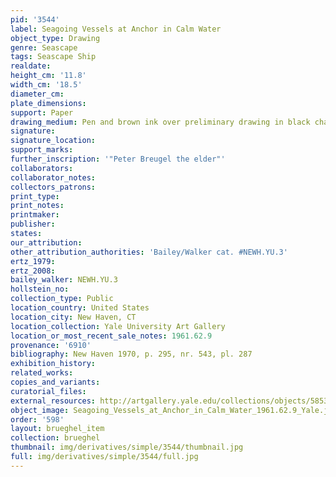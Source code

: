 ```yaml
---
pid: '3544'
label: Seagoing Vessels at Anchor in Calm Water
object_type: Drawing
genre: Seascape
tags: Seascape Ship
realdate: 
height_cm: '11.8'
width_cm: '18.5'
diameter_cm: 
plate_dimensions: 
support: Paper
drawing_medium: Pen and brown ink over preliminary drawing in black chalk or graphite
signature: 
signature_location: 
support_marks: 
further_inscription: '"Peter Breugel the elder"'
collaborators: 
collaborator_notes: 
collectors_patrons: 
print_type: 
print_notes: 
printmaker: 
publisher: 
states: 
our_attribution: 
other_attribution_authorities: 'Bailey/Walker cat. #NEWH.YU.3'
ertz_1979: 
ertz_2008: 
bailey_walker: NEWH.YU.3
hollstein_no: 
collection_type: Public
location_country: United States
location_city: New Haven, CT
location_collection: Yale University Art Gallery
location_or_most_recent_sale_notes: 1961.62.9
provenance: '6910'
bibliography: New Haven 1970, p. 295, nr. 543, pl. 287
exhibition_history: 
related_works: 
copies_and_variants: 
curatorial_files: 
external_resources: http://artgallery.yale.edu/collections/objects/58530
object_image: Seagoing_Vessels_at_Anchor_in_Calm_Water_1961.62.9_Yale.jpg
order: '598'
layout: brueghel_item
collection: brueghel
thumbnail: img/derivatives/simple/3544/thumbnail.jpg
full: img/derivatives/simple/3544/full.jpg
---
```

